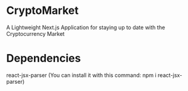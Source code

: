 # CryptoMarket
A Lightweight Next.js Application for staying up to date with the Cryptocurrency Market

# Dependencies
react-jsx-parser (You can install it with this command: npm i react-jsx-parser)